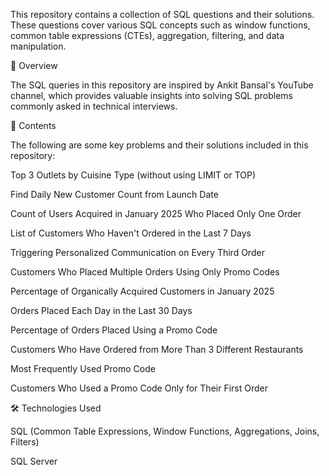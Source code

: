 This repository contains a collection of  SQL  questions and their solutions. These questions cover various SQL concepts such as window functions, common table expressions (CTEs), aggregation, filtering, and data manipulation.

📌 Overview

The SQL queries in this repository are inspired by Ankit Bansal's YouTube channel, which provides valuable insights into solving SQL problems commonly asked in technical interviews.

📂 Contents

The following are some key problems and their solutions included in this repository:

Top 3 Outlets by Cuisine Type (without using LIMIT or TOP)

Find Daily New Customer Count from Launch Date

Count of Users Acquired in January 2025 Who Placed Only One Order

List of Customers Who Haven't Ordered in the Last 7 Days

Triggering Personalized Communication on Every Third Order

Customers Who Placed Multiple Orders Using Only Promo Codes

Percentage of Organically Acquired Customers in January 2025

Orders Placed Each Day in the Last 30 Days

Percentage of Orders Placed Using a Promo Code

Customers Who Have Ordered from More Than 3 Different Restaurants

Most Frequently Used Promo Code

Customers Who Used a Promo Code Only for Their First Order

🛠 Technologies Used

SQL (Common Table Expressions, Window Functions, Aggregations, Joins, Filters)

 SQL Server
